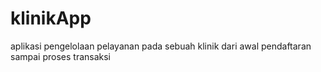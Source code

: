 # klinikApp
aplikasi pengelolaan pelayanan pada sebuah klinik dari awal pendaftaran sampai proses transaksi
